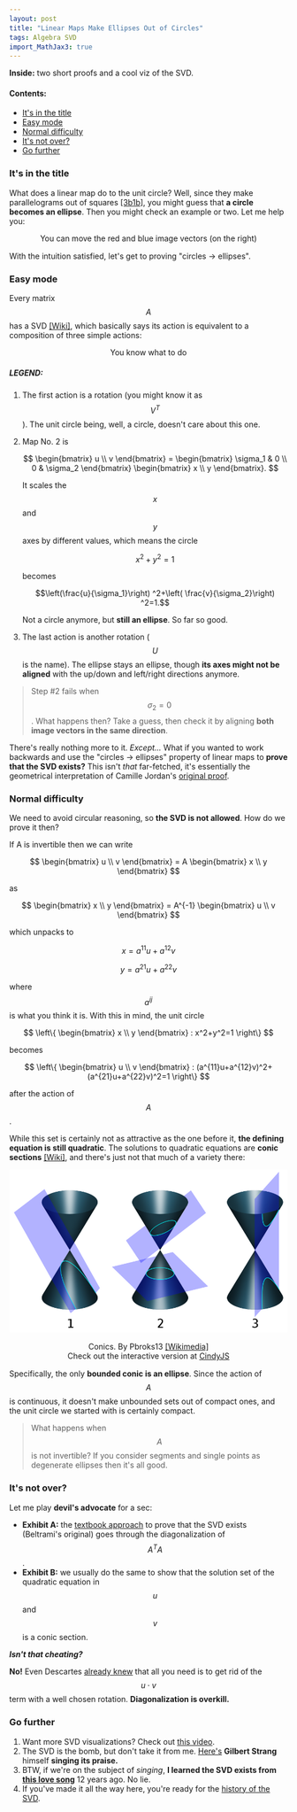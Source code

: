 ```yaml
---
layout: post
title: "Linear Maps Make Ellipses Out of Circles"
tags: Algebra SVD
import_MathJax3: true
--- 
```

**Inside:** two short proofs and a cool viz of the SVD.
<!--more-->
#### Contents:
- [It's in the title](#its-in-the-title)
- [Easy mode](#easy-mode)
- [Normal difficulty](#normal-difficulty)
- [It's not over?](#its-not-over)
- [Go further](#go-further)


<script defer="defer" src="\assets\jspacks\SVD_ellipses.js"></script>
<link rel="stylesheet" href="https://cdn.jsdelivr.net/npm/katex@0.16.8/dist/katex.min.css" integrity="sha384-GvrOXuhMATgEsSwCs4smul74iXGOixntILdUW9XmUC6+HX0sLNAK3q71HotJqlAn" crossorigin="anonymous">
<style>
.react_root
{
    /* position: relative;
    z-index: -1; */
    width: 100vw;
    height: 67vw;   
}
@media (min-width: 600px) {
    .react_root 
    {
        width: 600px;
        height: 400px;   
    }
}
/* #texmatrix{
 margin-bottom: -40px;   
} */
#buttons{
 /* margin-top: -20px; */
 margin-bottom: 5px;   
}
#go{
visibility: hidden;
 margin-top: 10px;
 margin-bottom: -15px;   
}
.centerme { display: block;
     margin-left: auto;
      margin-right: auto;
    text-align: center;
     }

.prevent-select .katex {
    
  -webkit-user-select: none; /* Safari */
  -ms-user-select: none; /* IE 10 and IE 11 */
  user-select: none; /* Standard syntax */
  white-space: nowrap
}
</style>


### It's in the title
What does a linear map do to the unit circle? Well, since they make parallelograms out of squares [[3b1b]](https://www.3blue1brown.com/lessons/linear-transformations), you might guess that **a circle becomes an ellipse**. Then you might check an example or two. Let me help you:

<div class="centerme" id="root_0" ></div>
<figcaption class="centerme" style="margin-bottom: 15px">You can move the red and blue image vectors (on the right)</figcaption>

With the intuition satisfied, let's get to proving "circles → ellipses".
### Easy mode
Every matrix $$ A $$ has a SVD [[Wiki]](https://en.wikipedia.org/wiki/Singular_value_decomposition), which basically says its action is equivalent to a composition of three simple actions:

<div id="root_1" ></div>
<figcation class="centerme">You know what to do</figcation>

##### LEGEND:  <!-- omit from toc --> 
1. The first action is a rotation (you might know it as $$V^T$$). The unit circle being, well, a circle, doesn't care about this one.
2. Map No. 2 is 

    $$ \begin{bmatrix}
        u \\
        v
        \end{bmatrix}
        = \begin{bmatrix}
    \sigma_1 & 0 \\
    0 & \sigma_2
    \end{bmatrix}
        \begin{bmatrix}
        x \\
        y
        \end{bmatrix}.
    $$

    It scales  the $$ x $$ and $$ y $$ axes by different values, which means the circle

    $$ x^2+y^2=1$$

    becomes

    $$\left(\frac{u}{\sigma_1}\right) ^2+\left( \frac{v}{\sigma_2}\right) ^2=1.$$

    Not a circle anymore, but **still an ellipse**. So far so good.

3. The last action is another rotation ($$ U $$ is the name). The ellipse stays an ellipse, though **its axes might not be aligned** with the up/down and left/right directions anymore.

>Step #2 fails when $$ \sigma_2 = 0$$. What happens then? Take a guess, then check it by aligning **both image vectors in the same direction**.

There's really nothing more to it. *Except...* What if you wanted to work backwards and use the "circles → ellipses" property of linear maps to **prove that the SVD exists?** This isn't *that* far-fetched, it's essentially the geometrical interpretation of Camille Jordan's [original proof](https://en.wikipedia.org/wiki/Singular_value_decomposition#Based_on_variational_characterization). 

### Normal difficulty
We need to avoid circular reasoning, so **the SVD is not allowed**. How do we prove it then?

If A is invertible then we can write


$$ \begin{bmatrix}
u \\
v
\end{bmatrix}
= A
\begin{bmatrix}
x \\
y
\end{bmatrix} $$

as

$$ \begin{bmatrix}
x \\
y
\end{bmatrix}
= A^{-1}
\begin{bmatrix}
u \\
v
\end{bmatrix} $$

which unpacks to 

$$ x = a^{11}u+a^{12}v$$


$$ y = a^{21}u+a^{22}v$$

where $$ a^{ij} $$ is what you think it is. With this in mind, the unit circle

$$ \left\{ \begin{bmatrix}
x \\
y
\end{bmatrix} : x^2+y^2=1 \right\} $$

becomes  

$$ \left\{ \begin{bmatrix}
u \\
v
\end{bmatrix} : (a^{11}u+a^{12}v)^2+(a^{21}u+a^{22}v)^2=1 \right\} $$

after the action of $$ A $$. 

While this set is certainly not as attractive as the one before it, **the defining equation is still quadratic**. The solutions to quadratic equations are **conic sections** [[Wiki]](https://en.wikipedia.org/wiki/Conic_section), and there's just not that much of a variety there:

![Conic Sections](/assets/imgs/900px-Conic_sections_with_plane.svg.png)
<figcaption class="centerme" style="margin-bottom: 15px">Conics. By Pbroks13 <a href="https://commons.wikimedia.org/wiki/File:Conic_sections_with_plane.svg">[Wikimedia]</a>
<br>
Check out the interactive version at <a href="https://cindyjs.org/gallery/main/ConicSections/">CindyJS</a>
</figcaption>

 Specifically, the only **bounded conic is an ellipse**. Since the action of $$ A $$ is continuous, it doesn't make unbounded sets out of compact ones, and the unit circle we started with is certainly compact.

>What happens when $$ A $$ is not invertible? If you consider segments and single points as degenerate ellipses then it's all good.

### It's not over?
Let me play **devil's advocate** for a sec:
- **Exhibit A:** the [textbook approach](https://en.wikipedia.org/wiki/Singular_value_decomposition#Based_on_the_spectral_theorem)  to prove that the SVD exists (Beltrami's original) goes through the diagonalization of $$ A^TA $$.
- **Exhibit B:** we usually do the same to show that the solution set of the quadratic equation in $$ u $$ and $$ v $$ is a conic section.

***Isn't that cheating?***

**No!** Even Descartes [already knew](https://www.jstor.org/stable/2691183) that all you need is to get rid of the $$ u\cdot v $$ term with a well chosen rotation. **Diagonalization is overkill.**

### Go further
   
1. Want more SVD visualizations? Check out [this video](https://www.youtube.com/watch?v=vSczTbgc8Rc).
2. The SVD is the bomb, but don't take it from me. [Here's](https://www.youtube.com/watch?v=YPe5OP7Clv4) **Gilbert Strang** himself **singing its praise.**
3. BTW, if we're on the subject of *singing*, **I learned the SVD exists from [this love song](https://www.youtube.com/watch?v=JEYLfIVvR9I)** 12 years ago. No lie.
4. If you've made it all the way here, you're ready for the [history of the SVD](https://www.jstor.org/stable/2132388). 



